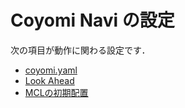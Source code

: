 # Coyomi Navi の設定

次の項目が動作に関わる設定です．

- [coyomi.yaml](config/coyomi_yaml)
- [Look Ahead](config/look_ahead)
- [MCLの初期配置](config/mcl_init_pose)
